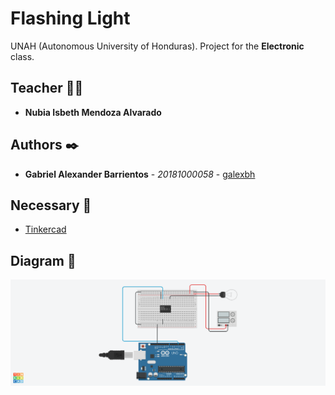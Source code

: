 # Flashing Light

UNAH (Autonomous University of Honduras). Project for the **Electronic** class.

## Teacher 👨‍💻

* **Nubia Isbeth Mendoza Alvarado**

## Authors ✒️

* **Gabriel Alexander Barrientos** - *20181000058* - [galexbh](https://github.com/galexbh)

## Necessary 📄

- [Tinkercad](https://www.tinkercad.com/)

## Diagram 🎨

![Flashing Light](./img/Flashing_Light.png)

